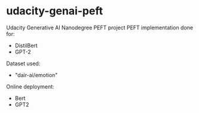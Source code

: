 # udacity-genai-peft
Udacity Generative AI Nanodegree PEFT project
PEFT implementation done for:
- DistilBert
- GPT-2

Dataset used:
- "dair-ai/emotion"

Online deployment:
- Bert
- GPT2
